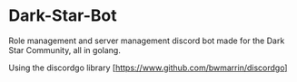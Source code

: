 # Dark-Star-Bot
Role management and server management discord bot made for the Dark Star Community, all in golang.

Using the discordgo library [https://www.github.com/bwmarrin/discordgo]

